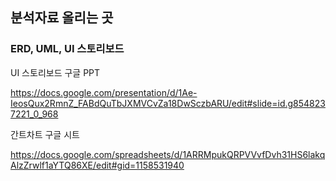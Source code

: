 ## 분석자료 올리는 곳

### ERD, UML, UI 스토리보드 

UI 스토리보드 구글 PPT

https://docs.google.com/presentation/d/1Ae-IeosQux2RmnZ_FABdQuTbJXMVCvZa18DwSczbARU/edit#slide=id.g8548237221_0_968

간트차트 구글 시트

https://docs.google.com/spreadsheets/d/1ARRMpukQRPVVvfDvh31HS6lakqAlzZrwlf1aYTQ86XE/edit#gid=1158531940
